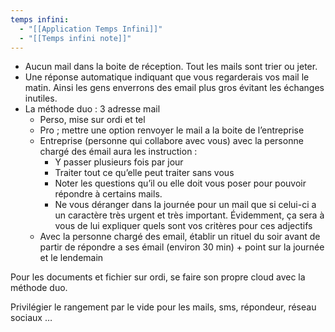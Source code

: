 ```yaml
---
temps infini:
  - "[[Application Temps Infini]]"
  - "[[Temps infini note]]"
---
```


- Aucun mail dans la boite de réception. Tout les mails sont trier ou jeter.
- Une réponse automatique indiquant que vous regarderais vos mail le matin. Ainsi les gens enverrons des email plus gros évitant les échanges inutiles.
- La méthode duo : 3 adresse mail
	- Perso, mise sur ordi et tel
	- Pro ; mettre une option renvoyer le mail a la boite de l’entreprise
	- Entreprise (personne qui collabore avec vous) avec la personne chargé des émail aura les instruction :    
		- Y passer plusieurs fois par jour
		- Traiter tout ce qu’elle peut traiter sans vous
		- Noter les questions qu’il ou elle doit vous poser pour pouvoir répondre à certains mails.
		- Ne vous déranger dans la journée pour un mail que si celui-ci a un caractère très urgent et très important. Évidemment, ça sera à vous de lui expliquer quels sont vos critères pour ces adjectifs
	- Avec la personne chargé des email, établir un rituel du soir avant de partir de répondre a ses émail (environ 30 min) + point sur la journée et le lendemain

Pour les documents et fichier sur ordi, se faire son propre cloud avec la méthode duo.

Privilégier le rangement par le vide pour les mails, sms, répondeur, réseau sociaux …